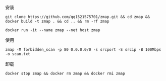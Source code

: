 安装

    git clone https://github.com/qq1521575701/zmap.git && cd zmap && docker build -t zmap . && cd .. && rm -rf zmap

    docker run -it --name zmap --net host zmap

使用

    zmap -M forbidden_scan -p 80 0.0.0.0/0 -s srcport -S srcip -B 100Mbps -o scan.txt


卸载

    docker stop zmap && docker rm zmap && docker rmi zmap
